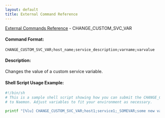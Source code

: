 ```yaml
---
layout: default
title: External Command Reference
---
```


<!--
************************************************
* AUTO GENERATED PAGE - USE ./update SCRIPT
************************************************
-->

<span class="glyphicon glyphicon-arrow-up"></span><a href="index.html"> External Commands Reference</a> - CHANGE_CUSTOM_SVC_VAR<br>

#### Command Format:

`CHANGE_CUSTOM_SVC_VAR;host_name;service_description;varname;varvalue`

#### Description:

Changes the value of a custom service variable.

#### Shell Script Usage Example:

```sh
#!/bin/sh
# This is a sample shell script showing how you can submit the CHANGE_CUSTOM_SVC_VAR command
# to Naemon. Adjust variables to fit your environment as necessary.

printf "[%lu] CHANGE_CUSTOM_SVC_VAR;host1;service1;_SOMEVAR;some new value\n" `date +%s` > /var/lib/naemon/naemon.cmd
```
